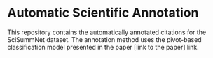# Automatic Scientific Annotation
This repository contains the automatically annotated citations for the SciSummNet dataset. The annotation method uses the pivot-based classification model presented in the paper [link to the paper] link.
